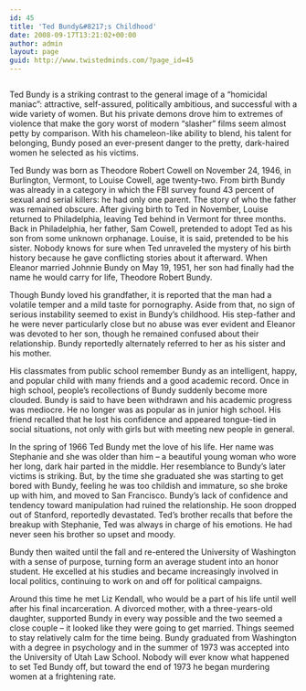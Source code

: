 ```yaml
---
id: 45
title: 'Ted Bundy&#8217;s Childhood'
date: 2008-09-17T13:21:02+00:00
author: admin
layout: page
guid: http://www.twistedminds.com/?page_id=45
---
```

<p class="dropcap-first">
  <img src="/wordpress/wp-content/gallery/tedbundy/bundy1.jpg" class="left" alt="" />
</p>

Ted Bundy is a striking contrast to the general image of a &#8220;homicidal maniac&#8221;: attractive, self-assured, politically ambitious, and successful with a wide variety of women. But his private demons drove him to extremes of violence that make the gory worst of modern &#8220;slasher&#8221; films seem almost petty by comparison. With his chameleon-like ability to blend, his talent for belonging, Bundy posed an ever-present danger to the pretty, dark-haired women he selected as his victims.

Ted Bundy was born as Theodore Robert Cowell on November 24, 1946, in Burlington, Vermont, to Louise Cowell, age twenty-two. From birth Bundy was already in a category in which the FBI survey found 43 percent of sexual and serial killers: he had only one parent. The story of who the father was remained obscure. After giving birth to Ted in November, Louise returned to Philadelphia, leaving Ted behind in Vermont for three months. Back in Philadelphia, her father, Sam Cowell, pretended to adopt Ted as his son from some unknown orphanage. Louise, it is said, pretended to be his sister. Nobody knows for sure when Ted unraveled the mystery of his birth history because he gave conflicting stories about it afterward. When Eleanor married Johnnie Bundy on May 19, 1951, her son had finally had the name he would carry for life, Theodore Robert Bundy.

Though Bundy loved his grandfather, it is reported that the man had a volatile temper and a mild taste for pornography. Aside from that, no sign of serious instability seemed to exist in Bundy&#8217;s childhood. His step-father and he were never particularly close but no abuse was ever evident and Eleanor was devoted to her son, though he remained confused about their relationship. Bundy reportedly alternately referred to her as his sister and his mother.

His classmates from public school remember Bundy as an intelligent, happy, and popular child with many friends and a good academic record. Once in high school, people&#8217;s recollections of Bundy suddenly become more clouded. Bundy is said to have been withdrawn and his academic progress was mediocre. He no longer was as popular as in junior high school. His friend recalled that he lost his confidence and appeared tongue-tied in social situations, not only with girls but with meeting new people in general.

In the spring of 1966 Ted Bundy met the love of his life. Her name was Stephanie and she was older than him &#8211; a beautiful young woman who wore her long, dark hair parted in the middle. Her resemblance to Bundy&#8217;s later victims is striking. But, by the time she graduated she was starting to get bored with Bundy, feeling he was too childish and immature, so she broke up with him, and moved to San Francisco. Bundy&#8217;s lack of confidence and tendency toward manipulation had ruined the relationship. He soon dropped out of Stanford, reportedly devastated. Ted&#8217;s brother recalls that before the breakup with Stephanie, Ted was always in charge of his emotions. He had never seen his brother so upset and moody.

Bundy then waited until the fall and re-entered the University of Washington with a sense of purpose, turning form an average student into an honor student. He excelled at his studies and became increasingly involved in local politics, continuing to work on and off for political campaigns.

Around this time he met Liz Kendall, who would be a part of his life until well after his final incarceration. A divorced mother, with a three-years-old daughter, supported Bundy in every way possible and the two seemed a close couple &#8211; it looked like they were going to get married. Things seemed to stay relatively calm for the time being. Bundy graduated from Washington with a degree in psychology and in the summer of 1973 was accepted into the University of Utah Law School. Nobody will ever know what happened to set Ted Bundy off, but toward the end of 1973 he began murdering women at a frightening rate.